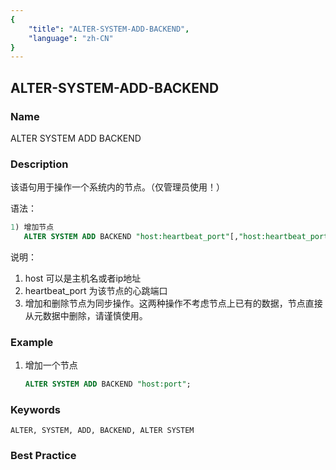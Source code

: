 ```yaml
---
{
    "title": "ALTER-SYSTEM-ADD-BACKEND",
    "language": "zh-CN"
}
---
```


<!--
Licensed to the Apache Software Foundation (ASF) under one
or more contributor license agreements.  See the NOTICE file
distributed with this work for additional information
regarding copyright ownership.  The ASF licenses this file
to you under the Apache License, Version 2.0 (the
"License"); you may not use this file except in compliance
with the License.  You may obtain a copy of the License at

  http://www.apache.org/licenses/LICENSE-2.0

Unless required by applicable law or agreed to in writing,
software distributed under the License is distributed on an
"AS IS" BASIS, WITHOUT WARRANTIES OR CONDITIONS OF ANY
KIND, either express or implied.  See the License for the
specific language governing permissions and limitations
under the License.
-->

## ALTER-SYSTEM-ADD-BACKEND

### Name

ALTER SYSTEM ADD BACKEND

### Description

该语句用于操作一个系统内的节点。（仅管理员使用！）

语法：

```sql
1) 增加节点
   ALTER SYSTEM ADD BACKEND "host:heartbeat_port"[,"host:heartbeat_port"...];
```

 说明：

1. host 可以是主机名或者ip地址
2. heartbeat_port 为该节点的心跳端口
3. 增加和删除节点为同步操作。这两种操作不考虑节点上已有的数据，节点直接从元数据中删除，请谨慎使用。

### Example

 1. 增加一个节点
    
     ```sql
    ALTER SYSTEM ADD BACKEND "host:port";
    ```

### Keywords

    ALTER, SYSTEM, ADD, BACKEND, ALTER SYSTEM

### Best Practice

